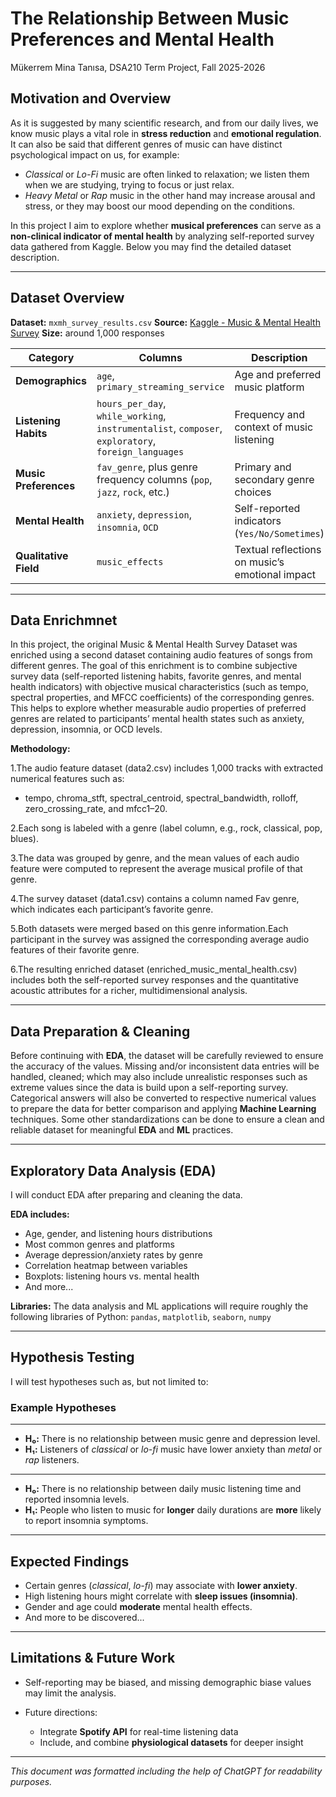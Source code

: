 # The Relationship Between Music Preferences and Mental Health


Mükerrem Mina Tanısa, DSA210 Term Project, Fall 2025-2026


## Motivation and Overview

As it is suggested by many scientific research, and from our daily lives, we know music plays a vital role in **stress reduction** and **emotional regulation**. It can also be said that different genres of music can have distinct psychological impact on us, for example:

* *Classical* or *Lo-Fi* music are often linked to relaxation; we listen them when we are studying, trying to focus or just relax.
* *Heavy Metal* or *Rap* music in the other hand may increase arousal and stress, or they may boost our mood depending on the conditions.

In this project I aim to explore whether **musical preferences** can serve as a **non-clinical indicator of mental health** by analyzing self-reported survey data gathered from Kaggle. Below you may find the detailed dataset description.

---

## Dataset Overview

**Dataset:** `mxmh_survey_results.csv`
**Source:** [Kaggle - Music & Mental Health Survey](https://www.kaggle.com)
**Size:** around 1,000 responses

| **Category**          | **Columns**                                                                                         | **Description**                                 |
| --------------------- | --------------------------------------------------------------------------------------------------- | ----------------------------------------------- |
| **Demographics**      | `age`, `primary_streaming_service`                                                                  | Age and preferred music platform                |
| **Listening Habits**  | `hours_per_day`, `while_working`, `instrumentalist`, `composer`, `exploratory`, `foreign_languages` | Frequency and context of music listening        |
| **Music Preferences** | `fav_genre`, plus genre frequency columns (`pop`, `jazz`, `rock`, etc.)                             | Primary and secondary genre choices             |
| **Mental Health**     | `anxiety`, `depression`, `insomnia`, `OCD`                                                          | Self-reported indicators (`Yes/No/Sometimes`)   |
| **Qualitative Field** | `music_effects`                                                                                     | Textual reflections on music’s emotional impact |

---
## Data Enrichmnet 

In this project, the original Music & Mental Health Survey Dataset was enriched using a second dataset containing audio features of songs from different genres. The goal of this enrichment is to combine subjective survey data (self-reported listening habits, favorite genres, and mental health indicators) with objective musical characteristics (such as tempo, spectral properties, and MFCC coefficients) of the corresponding genres. This helps to explore whether measurable audio properties of preferred genres are related to participants’ mental health states such as anxiety, depression, insomnia, or OCD levels.

**Methodology:** 

1.The audio feature dataset (data2.csv) includes 1,000 tracks with extracted numerical features such as:
* tempo, chroma_stft, spectral_centroid, spectral_bandwidth, rolloff, zero_crossing_rate, and mfcc1–20.
  
2.Each song is labeled with a genre (label column, e.g., rock, classical, pop, blues).

3.The data was grouped by genre, and the mean values of each audio feature were computed to represent the average musical profile of that genre.

4.The survey dataset (data1.csv) contains a column named Fav genre, which indicates each participant’s favorite genre.

5.Both datasets were merged based on this genre information.Each participant in the survey was assigned the corresponding average audio features of their favorite genre.

6.The resulting enriched dataset (enriched_music_mental_health.csv) includes both the self-reported survey responses and the quantitative acoustic attributes for a richer, multidimensional analysis.

---

## Data Preparation & Cleaning

Before continuing with **EDA**, the dataset will be carefully reviewed to ensure the accuracy of the values. Missing and/or inconsistent data entries will be handled, cleaned; which may also include unrealistic responses such as extreme values since the data is build upon a self-reporting survey. Categorical answers will also be converted to respective numerical values to prepare the data for better comparison and applying **Machine Learning** techniques. Some other standardizations can be done to ensure a clean and reliable dataset for meaningful **EDA** and **ML** practices.

---

## Exploratory Data Analysis (EDA)

I will conduct EDA after preparing and cleaning the data.

**EDA includes:**

* Age, gender, and listening hours distributions
* Most common genres and platforms
* Average depression/anxiety rates by genre
* Correlation heatmap between variables
* Boxplots: listening hours vs. mental health
* And more...

**Libraries:**
The data analysis and ML applications will require roughly the following libraries of Python:
`pandas`, `matplotlib`, `seaborn`, `numpy`

---

## Hypothesis Testing

I will test hypotheses such as, but not limited to:

### Example Hypotheses
---
* **H₀:** There is no relationship between music genre and depression level.
* **H₁:** Listeners of *classical* or *lo-fi* music have lower anxiety than *metal* or *rap* listeners.
---
* **H₀:** There is no relationship between daily music listening time and reported insomnia levels.
* **H₁:** People who listen to music for **longer** daily durations are **more** likely to report insomnia symptoms.
---

## Expected Findings

* Certain genres (*classical*, *lo-fi*) may associate with **lower anxiety**.
* High listening hours might correlate with **sleep issues (insomnia)**.
* Gender and age could **moderate** mental health effects.
* And more to be discovered...

---

## Limitations & Future Work

* Self-reporting may be biased, and missing demographic biase values may limit the analysis.
* Future directions:

  * Integrate **Spotify API** for real-time listening data
  * Include, and combine **physiological datasets** for deeper insight

---
*This document was formatted including the help of ChatGPT for readability purposes.*
